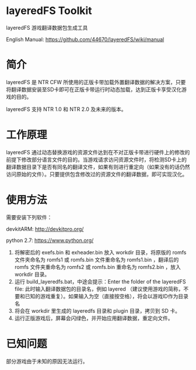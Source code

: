 # layeredFS Toolkit

layeredFS 游戏翻译数据包生成工具

English Manual: https://github.com/44670/layeredFS/wiki/manual

# 简介

layeredFS 是 NTR CFW 所使用的正版卡带加载外置翻译数据的解决方案，只要将翻译数据安装至SD卡即可在正版卡带运行时动态加载，达到正版卡享受汉化游戏的目的。

layeredFS 支持 NTR 1.0 和 NTR 2.0 及未来的版本。

# 工作原理

layeredFS      通过动态替换游戏的资源文件达到在不对正版卡带进行硬件上的修改的前提下修改部分语言文件的目的。当游戏请求访问资源文件时，将检测SD卡上的翻译数据目录下是否有同名的翻译文件，如果有则进行重定向（如果没有的话仍然访问原始的文件）。只要提供包含修改过的资源文件的翻译数据，即可实现汉化。


# 使用方法

需要安装下列软件：

devkitARM: http://devkitpro.org/

python 2.7: https://www.python.org/

 1. 将解密后的 exefs.bin 和 exheader.bin 放入 workdir 目录，将原版的 romfs 文件夹命名为 romfs1 或 romfs.bin 文件重命名为 romfs1.bin ，翻译后的 romfs 文件夹重命名为 romfs2 或 romfs.bin 重命名为 romfs2.bin ，放入 workdir 目录。
 2. 运行 build_layeredfs.bat，中途会提示：Enter the folder of the layeredFS file: 此时输入翻译数据包的目录名，例如 layered （建议使用游戏的简称，不要和已知的游戏重复）。如果输入为空（直接按空格），将会以游戏ID作为目录名
 3. 将会在 workdir 里生成的 layeredfs 目录和 plugin 目录，拷贝到 SD 卡。
 4. 运行正版游戏后，屏幕会闪绿色，并开始应用翻译数据，重定向文件。
 

# 已知问题

部分游戏由于未知的原因无法运行。
